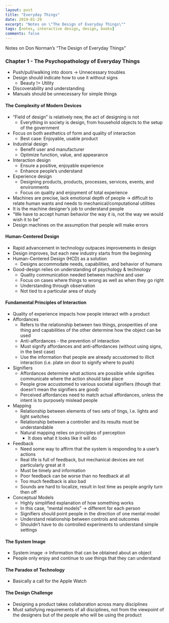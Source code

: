 ```yaml
---
layout: post
title: "Everyday Things"
date: 2019-01-29
excerpt: "Notes on \"The Design of Everyday Things\""
tags: [notes, interactive design, design, books]
comments: false
---
```


Notes on Don Norman’s “The Design of Everyday Things”

### Chapter 1 - The Psychopathology of Everyday Things

- Push/pull/walking into doors -> Unnecessary troubles
- Design should indicate how to use it without signs
    - Beauty != Utility
- Discoverability and understanding
- Manuals should be unnecessary for simple things


#### The Complexity of Modern Devices
- “Field of design” is relatively new, the act of designing is not
    - Everything in society is design, from household objects to the setup of the government
- Focus on both aesthetics of form and quality of interaction
    - Best case: Enjoyable, usable product
- Industrial design
    - Benefit user and manufacturer
    - Optimize function, value, and appearance
- Interaction design
    - Ensure a positive, enjoyable experience
    - Enhance people’s understand
- Experience design
    - Designing products, products, processes, services, events, and environments
    - Focus on quality and enjoyment of total experience
- Machines are precise, lack emotional depth of people -> difficult to relate human wants and needs to mechanical/computational utilities
- It is the machine designer’s job to understand people
- “We have to accept human behavior the way it is, not the way we would wish it to be”
- Design machines on the assumption that people will make errors


#### Human-Centered Design
- Rapid advancement in technology outpaces improvements in design
- Design improves, but each new industry starts from the beginning
- Human-Centered Design (HCD) as a solution
    - Designs accommodate needs, capabilities, and behavior of humans
- Good-design relies on understanding of psychology & technology
    - Quality communication needed between machine and user
    - Focus on cases where things to wrong as well as when they go right
    - Understanding through observation
    - Not tied to a particular area of study


#### Fundamental Principles of Interaction
- Quality of experience impacts how people interact with a product
- Affordances
    - Refers to the relationship between two things, prosperities of one thing and capabilities of the other determine how the object can be used
    - Anti-affordances - the prevention of interaction
    - Must signify affordances and anti-affordances (without using signs, in the best case)
    - Use the information that people are already accustomed to illicit interaction (i.e. plate on door to signify where to push)
- Signifiers
    - Affordances determine what actions are possible while signifies communicate where the action should take place
    - People grow accustomed to various societal signifiers (though that doesn’t mean the signifiers are good)
    - Perceived affordances need to match actual affordances, unless the intent is to purposely mislead people
- Mapping
    - Relationship between elements of two sets of tings, I.e. lights and light switches
    - Relationship between a controller and its results must be understandable
    - Natural mapping relies on principles of perception
        - It does what it looks like it will do
- Feedback
    - Need some way to affirm that the system is responding to a user’s actions
    - Real life is full of feedback, but mechanical devices are not particularly great at it
    - Must be timely and information
    - Poor feedback can be worse than no feedback at all
    - Too much feedback is also bad
    - Sounds are hard to localize, result in lost time as people angrily turn then off
- Conceptual Models
    - Highly simplified explanation of how something works
    - In this case, “mental models” -> different for each person
    - Signifiers should point people in the direction of one mental model
    - Understand relationship between controls and outcomes
    - Shouldn’t have to do controlled experiments to understand simple settings


#### The System Image
- System image -> Information that can be obtained about an object
- People only enjoy and continue to use things that they can understand


#### The Paradox of Technology
- Basically a call for the Apple Watch


#### The Design Challenge
- Designing a product takes collaboration across many disciplines
- Must satisfying requirements of all disciplines, not from the viewpoint of the designers but of the people who will be using the product
